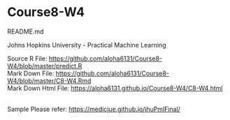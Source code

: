 # Course8-W4
README.md

Johns Hopkins University - Practical Machine Learning

Source R File: https://github.com/aloha6131/Course8-W4/blob/master/predict.R<br>
Mark Down File: https://github.com/aloha6131/Course8-W4/blob/master/C8-W4.Rmd<br>
Mark Down Html File: https://aloha6131.github.io/Course8-W4/C8-W4.html<br><br>

Sample Please refer: https://medicjue.github.io/jhuPmlFinal/<br>
